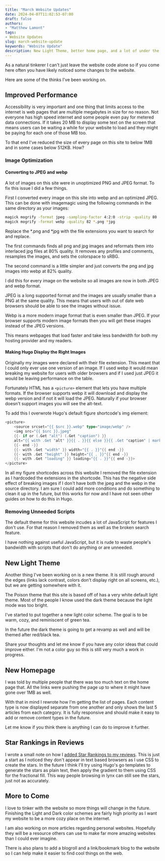 ```yaml
---
title: "March Website Updates"
date: 2024-04-07T11:02:53-07:00
draft: false
authors: 
- "Matthew Lamont"
tags: 
- Website Updates
slug: march-website-update
keywords: "Website Update"
description: New Light Theme, better home page, and a lot of under the hood speed improvements.
---
```


As a natural tinkerer I can't just leave the website code alone so if you come here often you have likely noticed some changes to the website.

Here are some of the thinks I've been working on.

## Improved Performance

Accessibility is very important and one thing that limits access to the internet is web pages that are multiple megabytes in size for no reason. Not everyone has high speed internet and some people even pay for metered data connections. If it takes 20 MB to display some text on the screen that means users can be waiting a while for your website to load and they might be paying for each one of those MB too.

To that end I've reduced the size of every page on this site to below 1MB and in some cases below 512KB. How?

### Image Optimization

#### Converting to JPEG and webp

A lot of images on this site were in unoptimized PNG and JPEG format. To fix this issue I did a few things.

First I converted every image on this site into webp and an optimized JPEG. This can be done with imagemagic using the following commands in the same directory as your images:

``` sh
magick mogrify -format jpeg -sampling-factor 4:2:0 -strip -quality 80 -interlace JPEG -colorspace sRGB *.png *jpg 
magick mogrify -format webp -quality 82 *.png *jpg

```

Replace the *.png and *jpg with the file extensions you want to search for and replace.

The first commands finds all png and jpg images and reformats them into interlaced jpg files at 80% quality. It removes any profiles and comments, resamples the images, and sets the colorspace to sRBG.

The second command is a little simpler and just converts the png and jpg images into webp at 82% quality.

I did this for every image on the website so all images are now in both JPEG and webp format. 

JPEG is a long supported format and the images are usually smaller than a PNG at the same quality. This means that users with out of date web browsers should be able to see the images without issue.

Webp is a more modern image format that is even smaller than JPEG. If your browser supports modern image formats then you will get these images instead of the JPEG versions. 

This means webpages that load faster and take less bandwidth for both my hosting provider and my readers.

#### Making Hugo Display the Right Images

Originally my images were declared with their file extension. This meant that I could only ever use one version of an image. If I used webp it would mean breaking my website for users with older browsers and if I used just JPEG it would be leaving performance on the table.

Fortunately HTML has a ```<picture>``` element that lets you have multiple formats. If the browser supports webp it will download and display the webp version and if not it will load the JPEG. Naturally if your browser doesn't support images you will see the alt-text.

To add this I overwrote Hugo's default figure shortcode's img element:

``` go
<picture>
    <source srcset="{{ $src }}.webp" type="image/webp" />
    <img src="{{ $src }}.jpeg"
    {{- if or (.Get "alt") (.Get "caption") }}
    alt="{{ with .Get "alt" }}{{ . }}{{ else }}{{ .Get "caption" | markdownify| plainify }}{{ end }}"
    {{- end -}}
    {{- with .Get "width" }} width="{{ . }}"{{ end -}}
    {{- with .Get "height" }} height="{{ . }}"{{ end -}}
    {{- with .Get "loading" }} loading="{{ . }}"{{ end -}}>
</picture>
```

In all my figure shortcodes across this website I removed the file extension as I hardcoded the extensions in the shortcode. This has the negative side effect of breaking images if I don't have both the jpeg and the webp in the source directory. I am sure I could add more conditions and do something to clean it up in the future, but this works for now and I have not seen other guides on how to do this in Hugo.

### Removing Unneeded Scripts

The default theme for this website incudes a lot of JavaScript for features I don't use. For that reason I removed them as well as the broken search feature.

I have nothing against useful JavaScript, but it is rude to waste people's bandwidth with scripts that don't do anything or are unneeded.

## New Light Theme

Another thing I've been working on is a new theme. It is still rough around the edges (links lack contrast, colors don't display right on all screens, etc.), but we are getting somewhere with it.

The Poison theme that this site is based off of has a very white default light theme. Most of the people I know used the dark theme because the light mode was too bright.

I've started to put together a new light color scheme. The goal is to be warm, cozy, and reminiscent of green tea.

In the future the dark theme is going to get a revamp as well and will be themed after red/black tea. 

Share your thoughts and let me know if you have any color ideas that could improve either. I'm not a color guy so this is still very much a work in progress.

## New Homepage

I was told by multiple people that there was too much text on the home page that. All the links were pushing the page up to where it might have gone over 1MB as well. 

With that in mind I rewrote how I'm getting the list of pages. Each content type is now displayed separate from one another and only shows the last 5 articles from each category. It is fully responsive and should make it easy to add or remove content types in the future.

Let me know if you think there is anything I can do to improve it further.

## Star Rankings in Reviews

I wrote a small note on how I [added Star Rankings to my reviews](https://techtea.io/notes/2024/03/adding-star-reviews/). This is just a start as I noticed they don't appear in text based browsers as I use CSS to create the stars. In the future I think I'll try using Hugo's go templates to generate the stars as plain text, then apply the gradient to them using CSS for the fractional fill. This way people browsing in lynx can still see the stars, just not as accurately.

## More to Come

I love to tinker with the website so more things will change in the future. Finishing the Light and Dark color schemes are fairly high priority as I want my website to be a more cozy place on the internet. 

I am also working on more articles regarding personal websites. Hopefully they will be a resource others can use to make far more amazing websites than I could ever imagine.

There is also plans to add a blogroll and a link/bookmark blog to the website so I can help make it easier to find cool things on the web.

